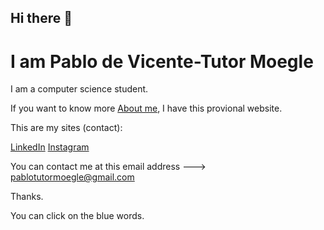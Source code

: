 ## Hi there 👋

# I am Pablo de Vicente-Tutor Moegle

I am a computer science student.

If you want to know more [About me](https://pablotutormoegle.github.io/aboutMe), I have this provional website.

This are my sites (contact):

[LinkedIn](https://www.linkedin.com/in/pablo-tutor-moegle/)
[Instagram](https://www.instagram.com/pablo_dev_tutor/)

You can contact me at this email address ---> pablotutormoegle@gmail.com

Thanks.

You can click on the blue words.

